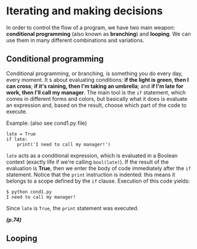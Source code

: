 # Iterating and making decisions

In order to control the flow of a program, we have two main weapon: **conditional programming** (also known as **branching**) and **looping**. We can use them in many different combinations and variations.

## Conditional programming
Conditional programming, or branching, is something you do every day, every moment. It  s about evaluating conditions: __if the light is green, then I can cross__; __if it's raining, then I'm taking an umbrella__; and __if I'm late for work, then I'll call my manager__.
The main tool is the ```if``` statement, which comes in different forms and colors, but basically what it does is evaluate an expression and, based on the result, choose which part of the code to execute.

Example: (also see cond1.py file)

```
late = True
if late:
    print('I need to call my manager!')
```

```late``` acts as a conditional expression, which is evaluated in a Boolean context (exactly life if we're calling ```bool(late)```). If the result of the evaluation is **True**, then we enter the body of code immediately after the ```if``` statement. Notice that the ```print``` instruction is indented: this means it belongs to a scope defined by the ```if``` clause. Execution of this code yields:

```
$ python cond1.py
I need to call my manager!
```

Since ```late``` is ```True```, the ```print``` statement was executed.


***(p.74)***


## Looping
